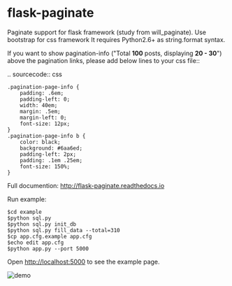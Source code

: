flask-paginate
==============

Paginate support for flask framework (study from will_paginate).
Use bootstrap for css framework
It requires Python2.6+ as string.format syntax.

If you want to show pagination-info
("Total <b>100</b> posts, displaying <b>20 - 30</b>")
above the pagination links,
please add below lines to your css file::

.. sourcecode:: css

    .pagination-page-info {
        padding: .6em;
        padding-left: 0;
        width: 40em;
        margin: .5em;
        margin-left: 0;
        font-size: 12px;
    }
    .pagination-page-info b {
        color: black;
        background: #6aa6ed;
        padding-left: 2px;
        padding: .1em .25em;
        font-size: 150%;
    }

Full documention: <http://flask-paginate.readthedocs.io>

Run example:

    $cd example
    $python sql.py
    $python sql.py init_db
    $python sql.py fill_data --total=310
    $cp app.cfg.example app.cfg
    $echo edit app.cfg
    $python app.py --port 5000

Open <http://localhost:5000> to see the example page.

![demo](/example/demo.png "demo")
